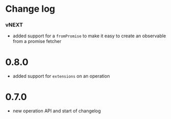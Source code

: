 # Change log

### vNEXT
- added support for a `fromPromise` to make it easy to create an observable from a promise fetcher

# 0.8.0
- added support for `extensions` on an operation

# 0.7.0
- new operation API and start of changelog
